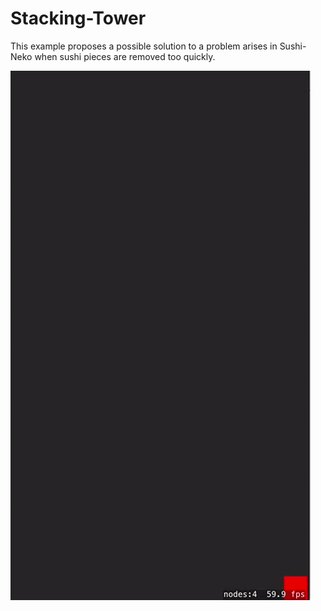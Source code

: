 # Stacking-Tower

This example proposes a possible solution to a problem arises in Sushi-Neko when sushi pieces are removed too quickly. 

![screenshot](screenshot.gif)
